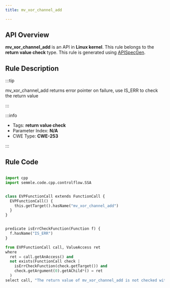 ```yaml
---
title: mv_xor_channel_add

---
```



## API Overview
**mv_xor_channel_add** is an API in **Linux kernel**. This rule belongs to the **return value check** type. This rule is generated using [APISpecGen](../../tools/APISpecGen).
## Rule Description

:::tip

mv_xor_channel_add returns error pointer on failure, use IS_ERR to check the return value

:::

:::info

- Tags: **return value check**
- Parameter Index: **N/A**
- CWE Type: **CWE-253**

:::

## Rule Code
```python

import cpp
import semmle.code.cpp.controlflow.SSA


class EVPFunctionCall extends FunctionCall {
  EVPFunctionCall() {
    this.getTarget().hasName("mv_xor_channel_add")
  }
}


predicate isErrCheckFunction(Function f) {
  f.hasName("IS_ERR") 
}

from EVPFunctionCall call, ValueAccess ret
where
  ret = call.getAnAccess() and
  not exists(FunctionCall check |
    isErrCheckFunction(check.getTarget()) and
    check.getArgument(0).getAChild*() = ret
  )
select call, "The return value of mv_xor_channel_add is not checked with IS_ERR."
    
```